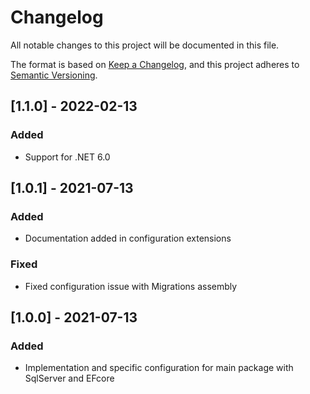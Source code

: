 ﻿# Changelog
All notable changes to this project will be documented in this file.

The format is based on [Keep a Changelog](https://keepachangelog.com/en/1.0.0/),
and this project adheres to [Semantic Versioning](https://semver.org/spec/v2.0.0.html).

## [1.1.0] - 2022-02-13
### Added
- Support for .NET 6.0

## [1.0.1] - 2021-07-13
### Added
- Documentation added in configuration extensions
### Fixed
- Fixed configuration issue with Migrations assembly

## [1.0.0] - 2021-07-13
### Added
- Implementation and specific configuration for main package with SqlServer and EFcore